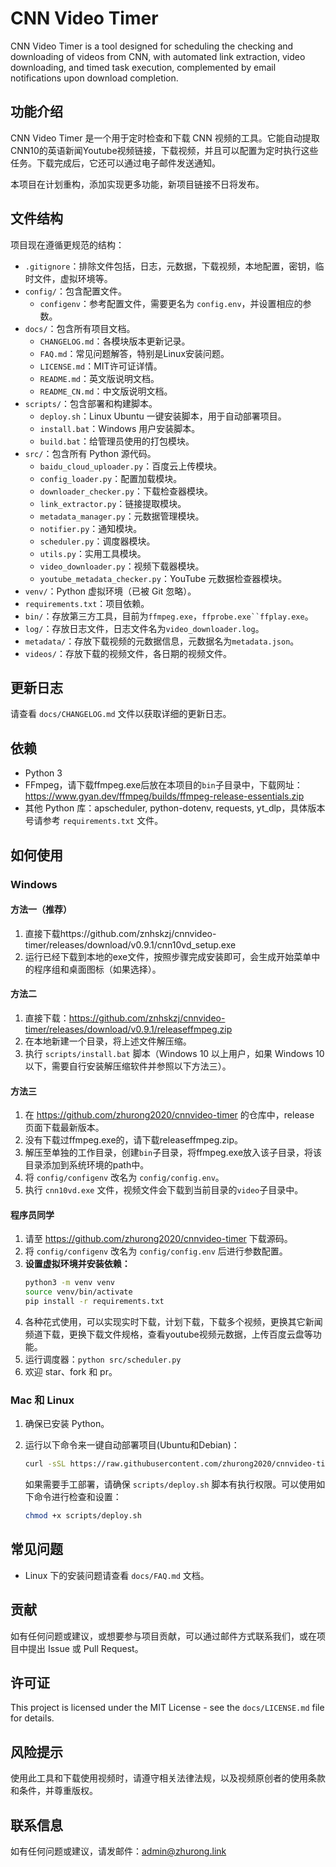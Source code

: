 # CNN Video Timer
CNN Video Timer is a tool designed for scheduling the checking and downloading of videos from CNN, with automated link extraction, video downloading, and timed task execution, complemented by email notifications upon download completion. 

## 功能介绍
CNN Video Timer 是一个用于定时检查和下载 CNN 视频的工具。它能自动提取CNN10的英语新闻Youtube视频链接，下载视频，并且可以配置为定时执行这些任务。下载完成后，它还可以通过电子邮件发送通知。

本项目在计划重构，添加实现更多功能，新项目链接不日将发布。

## 文件结构

项目现在遵循更规范的结构：

-   `.gitignore`：排除文件包括，日志，元数据，下载视频，本地配置，密钥，临时文件，虚拟环境等。
-   `config/`：包含配置文件。
    -   `configenv`：参考配置文件，需要更名为 `config.env`，并设置相应的参数。
-   `docs/`：包含所有项目文档。
    -   `CHANGELOG.md`：各模块版本更新记录。
    -   `FAQ.md`：常见问题解答，特别是Linux安装问题。
    -   `LICENSE.md`：MIT许可证详情。
    -   `README.md`：英文版说明文档。
    -   `README_CN.md`：中文版说明文档。
-   `scripts/`：包含部署和构建脚本。
    -   `deploy.sh`：Linux Ubuntu 一键安装脚本，用于自动部署项目。
    -   `install.bat`：Windows 用户安装脚本。
    -   `build.bat`：给管理员使用的打包模块。
-   `src/`：包含所有 Python 源代码。
    -   `baidu_cloud_uploader.py`：百度云上传模块。
    -   `config_loader.py`：配置加载模块。
    -   `downloader_checker.py`：下载检查器模块。
    -   `link_extractor.py`：链接提取模块。
    -   `metadata_manager.py`：元数据管理模块。
    -   `notifier.py`：通知模块。
    -   `scheduler.py`：调度器模块。
    -   `utils.py`：实用工具模块。
    -   `video_downloader.py`：视频下载器模块。
    -   `youtube_metadata_checker.py`：YouTube 元数据检查器模块。
-   `venv/`：Python 虚拟环境（已被 Git 忽略）。
-   `requirements.txt`：项目依赖。
-   `bin/`：存放第三方工具，目前为`ffmpeg.exe`，`ffprobe.exe``ffplay.exe`。
-   `log/`：存放日志文件，日志文件名为`video_downloader.log`。
-   `metadata/`：存放下载视频的元数据信息，元数据名为`metadata.json`。
-   `videos/`：存放下载的视频文件，各日期的视频文件。

## 更新日志
请查看 `docs/CHANGELOG.md` 文件以获取详细的更新日志。

## 依赖
-   Python 3
-   FFmpeg，请下载ffmpeg.exe后放在本项目的`bin`子目录中，下载网址：https://www.gyan.dev/ffmpeg/builds/ffmpeg-release-essentials.zip
-   其他 Python 库：apscheduler, python-dotenv, requests, yt_dlp，具体版本号请参考 `requirements.txt` 文件。

## 如何使用
### Windows
#### 方法一（推荐）
1.  直接下载https://github.com/znhskzj/cnnvideo-timer/releases/download/v0.9.1/cnn10vd_setup.exe
2.  运行已经下载到本地的exe文件，按照步骤完成安装即可，会生成开始菜单中的程序组和桌面图标（如果选择）。

#### 方法二
1.  直接下载：https://github.com/znhskzj/cnnvideo-timer/releases/download/v0.9.1/releaseffmpeg.zip
2.  在本地新建一个目录，将上述文件解压缩。
3.  执行 `scripts/install.bat` 脚本（Windows 10 以上用户，如果 Windows 10 以下，需要自行安装解压缩软件并参照以下方法三）。

#### 方法三
1.  在 https://github.com/zhurong2020/cnnvideo-timer 的仓库中，release 页面下载最新版本。
2.  没有下载过ffmpeg.exe的，请下载releaseffmpeg.zip。
3.  解压至单独的工作目录，创建`bin`子目录，将ffmpeg.exe放入该子目录，将该目录添加到系统环境的path中。
4.  将 `config/configenv` 改名为 `config/config.env`。
5.  执行 `cnn10vd.exe` 文件，视频文件会下载到当前目录的`video`子目录中。

#### 程序员同学
1.  请至 https://github.com/zhurong2020/cnnvideo-timer 下载源码。
2.  将 `config/configenv` 改名为 `config/config.env` 后进行参数配置。
3.  **设置虚拟环境并安装依赖：**
    ```bash
    python3 -m venv venv
    source venv/bin/activate
    pip install -r requirements.txt
    ```
4.  各种花式使用，可以实现实时下载，计划下载，下载多个视频，更换其它新闻频道下载，更换下载文件规格，查看youtube视频元数据，上传百度云盘等功能。
5.  运行调度器：`python src/scheduler.py`
6.  欢迎 star、fork 和 pr。

### Mac 和 Linux
1.  确保已安装 Python。
2.  运行以下命令来一键自动部署项目(Ubuntu和Debian)：

    ```bash
    curl -sSL https://raw.githubusercontent.com/zhurong2020/cnnvideo-timer/main/scripts/deploy.sh | bash
    ```

    如果需要手工部署，请确保 `scripts/deploy.sh` 脚本有执行权限。可以使用如下命令进行检查和设置：
    ```bash
    chmod +x scripts/deploy.sh
    ```

## 常见问题
-   Linux 下的安装问题请查看 `docs/FAQ.md` 文档。

## 贡献
如有任何问题或建议，或想要参与项目贡献，可以通过邮件方式联系我们，或在项目中提出 Issue 或 Pull Request。

## 许可证
This project is licensed under the MIT License - see the `docs/LICENSE.md` file for details.

## 风险提示
使用此工具和下载使用视频时，请遵守相关法律法规，以及视频原创者的使用条款和条件，并尊重版权。

## 联系信息
如有任何问题或建议，请发邮件：admin@zhurong.link